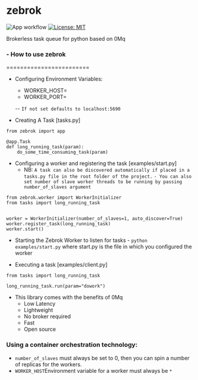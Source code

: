 # zebrok
![App workflow](https://github.com/kaypee90/zebrok/actions/workflows/python-app.yml/badge.svg)
[![License: MIT](https://img.shields.io/badge/License-MIT-yellow.svg)](https://opensource.org/licenses/MIT)

Brokerless task queue for python based on 0Mq

### - How to use zebrok
========================

* Configuring Environment Variables:
    - WORKER_HOST=
    - WORKER_PORT=

    -- `If not set defaults to localhost:5690`

* Creating A Task [tasks.py]
```
from zebrok import app

@app.Task
def long_running_task(param):
    do_some_time_consuming_task(param)
```

* Configuring a worker and registering the task [examples/start.py]
    - NB: `A task can also be discovered automatically if placed in a tasks.py file in the root folder of the project.`
    `- You can also set number of slave worker threads to be running by passing number_of_slaves argument`
```
from zebrok.worker import WorkerInitializer
from tasks import long_running_task


worker = WorkerInitializer(number_of_slaves=1, auto_discover=True)
worker.register_task(long_running_task)
worker.start()
```

* Starting the Zebrok Worker to listen for tasks -
`python examples/start.py` where start.py is the file in which you configured the worker

* Executing a task [examples/client.py]
```
from tasks import long_running_task

long_running_task.run(param="dowork")
```

- This library comes with the benefits of 0Mq
     - Low Latency
     - Lightweight
     - No broker required
     - Fast
     - Open source

### Using a container orchestration technology:
- `number_of_slaves` must always be set to 0, then you can spin a number of replicas for the workers.
- `WORKER_HOST`Environment variable for a worker must always be `*`

